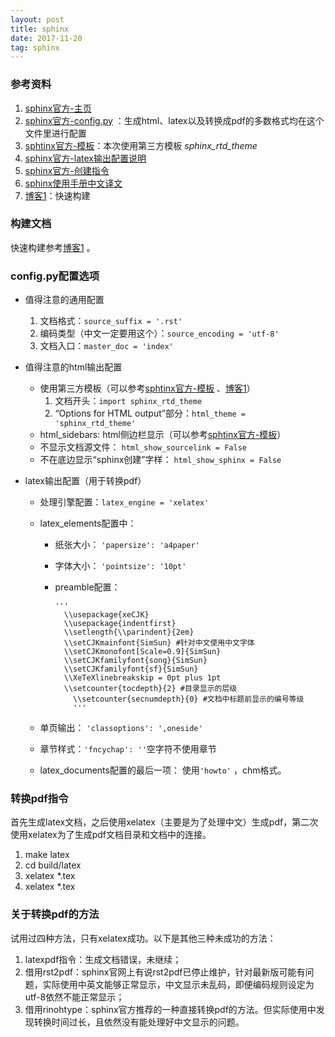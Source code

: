 ```yaml
---
layout: post
title: sphinx
date: 2017-11-20
tag: sphinx
---
```

### 参考资料

1. [sphinx官方-主页](http://www.sphinx-doc.org/en/stable/contents.html)
2. [sphinx官方-config.py](http://www.sphinx-doc.org/en/stable/config.html) ：生成html、latex以及转换成pdf的多数格式均在这个文件里进行配置
3. [sphtinx官方-模板](http://www.sphinx-doc.org/en/stable/theming.html#builtin-themes)：本次使用第三方模板 *sphinx_rtd_theme*
4. [sphinx官方-latex输出配置说明](http://www.sphinx-doc.org/en/stable/latex.html)
5. [sphinx官方-创建指令](http://zh-sphinx-doc.readthedocs.io/en/latest/invocation.html)
6. [sphinx使用手册中文译文](http://zh-sphinx-doc.readthedocs.io/en/latest/invocation.html)
7. [博客1](https://www.cnblogs.com/zzqcn/p/5096876.html)：快速构建



### 构建文档

快速构建参考[博客1](https://www.cnblogs.com/zzqcn/p/5096876.html) 。



### config.py配置选项

* 值得注意的通用配置

  1. 文档格式：`source_suffix = '.rst'`
  2. 编码类型（中文一定要用这个）：`source_encoding = 'utf-8'`
  3. 文档入口：`master_doc = 'index'`       

* 值得注意的html输出配置

  * 使用第三方模板（可以参考[sphtinx官方-模板](http://www.sphinx-doc.org/en/stable/theming.html#builtin-themes) 、[博客1](https://www.cnblogs.com/zzqcn/p/5096876.html)）
    1. 文档开头：`import sphinx_rtd_theme`
    2. “Options for HTML output”部分：`html_theme = 'sphinx_rtd_theme'`
  * html_sidebars: html侧边栏显示（可以参考[sphtinx官方-模板](http://www.sphinx-doc.org/en/stable/theming.html#builtin-themes)）
  * 不显示文档源文件： `html_show_sourcelink = False`
  * 不在底边显示“sphinx创建”字样： `html_show_sphinx = False`

* latex输出配置（用于转换pdf）

  * 处理引擎配置：`latex_engine = 'xelatex'`

  * latex_elements配置中：

    * 纸张大小： `'papersize': 'a4paper'`

    * 字体大小： `'pointsize': '10pt'`

    * preamble配置：

      ```
      '''
      	\\usepackage{xeCJK}
      	\\usepackage{indentfirst}
      	\\setlength{\\parindent}{2em}
      	\\setCJKmainfont{SimSun} #针对中文使用中文字体
      	\\setCJKmonofont[Scale=0.9]{SimSun}
      	\\setCJKfamilyfont{song}{SimSun}
      	\\setCJKfamilyfont{sf}{SimSun}
      	\\XeTeXlinebreakskip = 0pt plus 1pt
      	\\setcounter{tocdepth}{2} #目录显示的层级
          \\setcounter{secnumdepth}{0} #文档中标题前显示的编号等级
          '''

      ```

  * 单页输出： `'classoptions': ',oneside'`

  * 章节样式：`'fncychap': ''`空字符不使用章节

  * latex_documents配置的最后一项： 使用`'howto'` ，chm格式。

### 转换pdf指令

首先生成latex文档，之后使用xelatex（主要是为了处理中文）生成pdf，第二次使用xelatex为了生成pdf文档目录和文档中的连接。

1. make latex
2. cd build/latex
3. xelatex *.tex
4. xelatex *.tex


### 关于转换pdf的方法

试用过四种方法，只有xelatex成功。以下是其他三种未成功的方法：

1. latexpdf指令：生成文档错误，未继续；
2. 借用rst2pdf：sphinx官网上有说rst2pdf已停止维护，针对最新版可能有问题，实际使用中英文能够正常显示，中文显示未乱码，即便编码规则设定为utf-8依然不能正常显示；
3. 借用rinohtype：sphinx官方推荐的一种直接转换pdf的方法。但实际使用中发现转换时间过长，且依然没有能处理好中文显示的问题。













